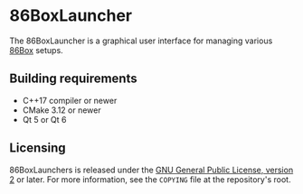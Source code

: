 # 86BoxLauncher
The 86BoxLauncher is a graphical user interface for managing various [86Box][86box] setups.

## Building requirements

* C++17 compiler or newer
* CMake 3.12 or newer
* Qt 5 or Qt 6

## Licensing

86BoxLaunchers is released under the [GNU General Public License, version 2](https://www.gnu.org/licenses/old-licenses/gpl-2.0.html) or later. For more information, see the `COPYING` file at the repository's root.

<!-- Reference links -->

[86box]: https://github.com/86Box/86Box	"Emulator of retro x86-based machines"

